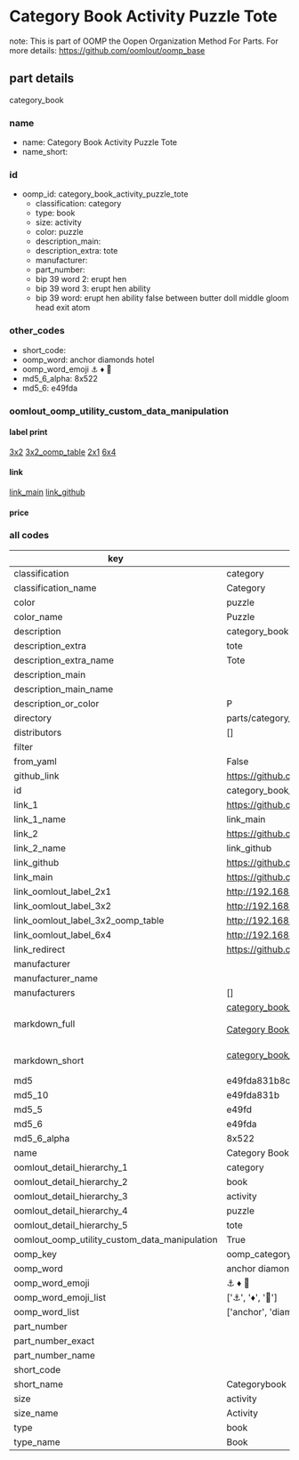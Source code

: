 # Category Book Activity Puzzle Tote  

note: This is part of OOMP the Oopen Organization Method For Parts. For more details: https://github.com/oomlout/oomp_base

##  part details
  



category_book



### name
* name: Category Book Activity Puzzle Tote
* name_short: 
### id
* oomp_id: category_book_activity_puzzle_tote
  * classification: category
  * type: book
  * size: activity
  * color: puzzle
  * description_main: 
  * description_extra: tote
  * manufacturer: 
  * part_number: 
  * bip 39 word 2: erupt hen
  * bip 39 word 3: erupt hen ability
  * bip 39 word: erupt hen ability false between butter doll middle gloom head exit atom

### other_codes
* short_code: 
* oomp_word: anchor diamonds hotel
* oomp_word_emoji :anchor: :diamonds: :hotel:
* md5_6_alpha: 8x522
* md5_6: e49fda






### oomlout_oomp_utility_custom_data_manipulation
#### label print
[3x2](http://192.168.1.245:1112/?label=oomp%208x522)
[3x2_oomp_table](http://192.168.1.108:1112/?label=oomp%208x522)
[2x1](http://192.168.1.242:1112/?label=oomp%208x522)
[6x4](http://192.168.1.55:1112/?label=oomp%208x522)    

#### link

[link_main](https://github.com/oomlout/oomlout_oomp_version_1_messy/tree/main/parts/category_book_activity_puzzle_tote) [link_github](https://github.com/oomlout/oomlout_oomp_version_1_messy/tree/main/parts/category_book_activity_puzzle_tote)                             

#### price







### all codes 
| key | value |  
| --- | --- |  
| classification | category |  
| classification_name | Category |  
| color | puzzle |  
| color_name | Puzzle |  
| description | category_book |  
| description_extra | tote |  
| description_extra_name | Tote |  
| description_main |  |  
| description_main_name |  |  
| description_or_color | P  |  
| directory | parts/category_book_activity_puzzle_tote |  
| distributors | [] |  
| filter |  |  
| from_yaml | False |  
| github_link | https://github.com/oomlout/oomlout_oomp_part_src/tree/main/parts/category_book_activity_puzzle_tote |  
| id | category_book_activity_puzzle_tote |  
| link_1 | https://github.com/oomlout/oomlout_oomp_version_1_messy/tree/main/parts/category_book_activity_puzzle_tote |  
| link_1_name | link_main |  
| link_2 | https://github.com/oomlout/oomlout_oomp_version_1_messy/tree/main/parts/category_book_activity_puzzle_tote |  
| link_2_name | link_github |  
| link_github | https://github.com/oomlout/oomlout_oomp_version_1_messy/tree/main/parts/category_book_activity_puzzle_tote |  
| link_main | https://github.com/oomlout/oomlout_oomp_version_1_messy/tree/main/parts/category_book_activity_puzzle_tote |  
| link_oomlout_label_2x1 | http://192.168.1.242:1112/?label=oomp%208x522 |  
| link_oomlout_label_3x2 | http://192.168.1.245:1112/?label=oomp%208x522 |  
| link_oomlout_label_3x2_oomp_table | http://192.168.1.108:1112/?label=oomp%208x522 |  
| link_oomlout_label_6x4 | http://192.168.1.55:1112/?label=oomp%208x522 |  
| link_redirect | https://github.com/oomlout/oomlout_oomp_version_1_messy/tree/main/parts/category_book_activity_puzzle_tote |  
| manufacturer |  |  
| manufacturer_name |  |  
| manufacturers | [] |  
| markdown_full | [category_book_activity_puzzle_tote](none)<br>[](none)<br>[Category Book Activity Puzzle Tote](none)<br><br> |  
| markdown_short | [category_book_activity_puzzle_tote](none)<br><br> |  
| md5 | e49fda831b8c48147d0ad524005aca67 |  
| md5_10 | e49fda831b |  
| md5_5 | e49fd |  
| md5_6 | e49fda |  
| md5_6_alpha | 8x522 |  
| name | Category Book Activity Puzzle Tote |  
| oomlout_detail_hierarchy_1 | category |  
| oomlout_detail_hierarchy_2 | book |  
| oomlout_detail_hierarchy_3 | activity |  
| oomlout_detail_hierarchy_4 | puzzle |  
| oomlout_detail_hierarchy_5 | tote |  
| oomlout_oomp_utility_custom_data_manipulation | True |  
| oomp_key | oomp_category_book_activity_puzzle_tote |  
| oomp_word | anchor diamonds hotel |  
| oomp_word_emoji | :anchor: :diamonds: :hotel: |  
| oomp_word_emoji_list | [':anchor:', ':diamonds:', ':hotel:'] |  
| oomp_word_list | ['anchor', 'diamonds', 'hotel'] |  
| part_number |  |  
| part_number_exact |  |  
| part_number_name |  |  
| short_code |  |  
| short_name | Categorybook |  
| size | activity |  
| size_name | Activity |  
| type | book |  
| type_name | Book |  
